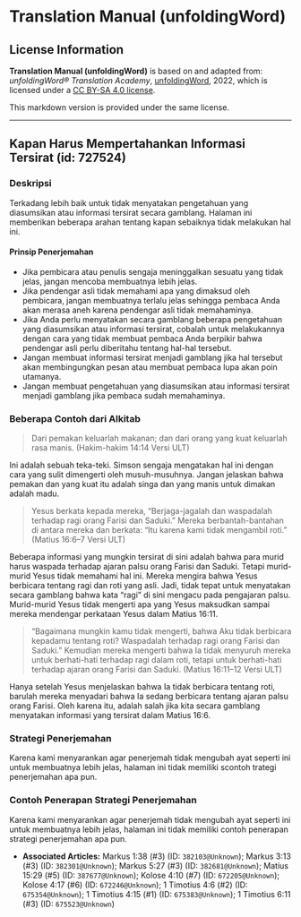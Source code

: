 # Translation Manual (unfoldingWord)

## License Information

**Translation Manual (unfoldingWord)** is based on and adapted from: _unfoldingWord® Translation Academy_, [unfoldingWord](https://unfoldingword.org/utw), 2022, which is licensed under a [CC BY-SA 4.0 license](https://creativecommons.org/licenses/by-sa/4.0/legalcode.en).

This markdown version is provided under the same license.



--------------------------------

## Kapan Harus Mempertahankan Informasi Tersirat (id: 727524)

### Deskripsi

Terkadang lebih baik untuk tidak menyatakan pengetahuan yang diasumsikan atau informasi tersirat secara gamblang. Halaman ini memberikan beberapa arahan tentang kapan sebaiknya tidak melakukan hal ini.

#### Prinsip Penerjemahan

* Jika pembicara atau penulis sengaja meninggalkan sesuatu yang tidak jelas, jangan mencoba membuatnya lebih jelas.
* Jika pendengar asli tidak memahami apa yang dimaksud oleh pembicara, jangan membuatnya terlalu jelas sehingga pembaca Anda akan merasa aneh karena pendengar asli tidak memahaminya.
* Jika Anda perlu menyatakan secara gamblang beberapa pengetahuan yang diasumsikan atau informasi tersirat, cobalah untuk melakukannya dengan cara yang tidak membuat pembaca Anda berpikir bahwa pendengar asli perlu diberitahu tentang hal\-hal tersebut.
* Jangan membuat informasi tersirat menjadi gamblang jika hal tersebut akan membingungkan pesan atau membuat pembaca lupa akan poin utamanya.
* Jangan membuat pengetahuan yang diasumsikan atau informasi tersirat menjadi gamblang jika pembaca sudah memahaminya.

### Beberapa Contoh dari Alkitab

> Dari pemakan keluarlah makanan; dan dari orang yang kuat keluarlah rasa manis. (Hakim\-hakim 14:14 Versi ULT)

Ini adalah sebuah teka\-teki. Simson sengaja mengatakan hal ini dengan cara yang sulit dimengerti oleh musuh\-musuhnya. Jangan jelaskan bahwa pemakan dan yang kuat itu adalah singa dan yang manis untuk dimakan adalah madu.

> Yesus berkata kepada mereka, “Berjaga\-jagalah dan waspadalah terhadap ragi orang Farisi dan Saduki.” Mereka berbantah\-bantahan di antara mereka dan berkata: “Itu karena kami tidak mengambil roti.” (Matius 16:6–7 Versi ULT)

Beberapa informasi yang mungkin tersirat di sini adalah bahwa para murid harus waspada terhadap ajaran palsu orang Farisi dan Saduki. Tetapi murid\-murid Yesus tidak memahami hal ini. Mereka mengira bahwa Yesus berbicara tentang ragi dan roti yang asli. Jadi, tidak tepat untuk menyatakan secara gamblang bahwa kata “ragi” di sini mengacu pada pengajaran palsu. Murid\-murid Yesus tidak mengerti apa yang Yesus maksudkan sampai mereka mendengar perkataan Yesus dalam Matius 16:11\.

> “Bagaimana mungkin kamu tidak mengerti, bahwa Aku tidak berbicara kepadamu tentang roti? Waspadalah terhadap ragi orang Farisi dan Saduki.” Kemudian mereka mengerti bahwa Ia tidak menyuruh mereka untuk berhati\-hati terhadap ragi dalam roti, tetapi untuk berhati\-hati terhadap ajaran orang Farisi dan Saduki. (Matius 16:11–12 Versi ULT)

Hanya setelah Yesus menjelaskan bahwa Ia tidak berbicara tentang roti, barulah mereka menyadari bahwa Ia sedang berbicara tentang ajaran palsu orang Farisi. Oleh karena itu, adalah salah jika kita secara gamblang menyatakan informasi yang tersirat dalam Matius 16:6\.

### Strategi Penerjemahan

Karena kami menyarankan agar penerjemah tidak mengubah ayat seperti ini untuk membuatnya lebih jelas, halaman ini tidak memiliki scontoh trategi penerjemahan apa pun.

### Contoh Penerapan Strategi Penerjemahan

Karena kami menyarankan agar penerjemah tidak mengubah ayat seperti ini untuk membuatnya lebih jelas, halaman ini tidak memiliki contoh penerapan strategi penerjemahan apa pun.

* **Associated Articles:** Markus 1:38 (#3) (ID: `382103@Unknown`); Markus 3:13 (#3) (ID: `382301@Unknown`); Markus 5:27 (#3) (ID: `382681@Unknown`); Matius 15:29 (#5) (ID: `387677@Unknown`); Kolose 4:10 (#7) (ID: `672205@Unknown`); Kolose 4:17 (#6) (ID: `672246@Unknown`); 1 Timotius 4:6 (#2) (ID: `675354@Unknown`); 1 Timotius 4:15 (#1) (ID: `675383@Unknown`); 1 Timotius 6:11 (#3) (ID: `675523@Unknown`)

